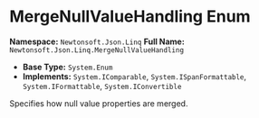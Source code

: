 # MergeNullValueHandling Enum

**Namespace:** `Newtonsoft.Json.Linq`
**Full Name:** `Newtonsoft.Json.Linq.MergeNullValueHandling`
- **Base Type:** `System.Enum`
- **Implements:** `System.IComparable`, `System.ISpanFormattable`, `System.IFormattable`, `System.IConvertible`

Specifies how null value properties are merged.
